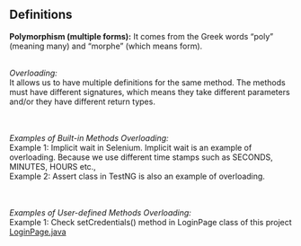 ## Definitions
**Polymorphism (multiple forms):** It comes from the Greek words “poly” (meaning many) and “morphe” (which means form).
<br><br>

*Overloading:*
<br>
It allows us to have multiple definitions for the same method.
The methods must have different signatures, which means they take different parameters and/or they have different return types.

<br><br>
*Examples of Built-in Methods Overloading:*
<br>
Example 1: Implicit wait in Selenium. Implicit wait is an example of overloading. 
Because we use different time stamps such as SECONDS, MINUTES, HOURS etc.,
<br>
Example 2: Assert class in TestNG is also an example of overloading.

<br><br>
*Examples of User-defined Methods Overloading:*
<br>
Example 1: Check setCredentials() method in LoginPage class of this project
[LoginPage.java](src%2Fmain%2Fjava%2FLoginPage.java)
